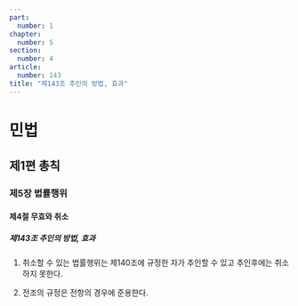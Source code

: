 ```yaml
---
part:
  number: 1
chapter:
  number: 5
section:
  number: 4
article:
  number: 143
title: "제143조 추인의 방법, 효과"
---
```

# 민법

## 제1편 총칙

### 제5장 법률행위

#### 제4절 무효와 취소

##### 제143조 추인의 방법, 효과

1. 취소할 수 있는 법률행위는 제140조에 규정한 자가 추인할 수 있고 추인후에는 취소하지 못한다.

2. 전조의 규정은 전항의 경우에 준용한다.
